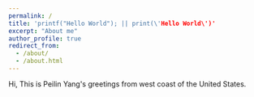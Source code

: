 ```yaml
---
permalink: /
title: 'printf("Hello World"); || print(\'Hello World\')'
excerpt: "About me"
author_profile: true
redirect_from: 
  - /about/
  - /about.html
---
```


Hi, This is Peilin Yang's greetings from west coast of the United States.
